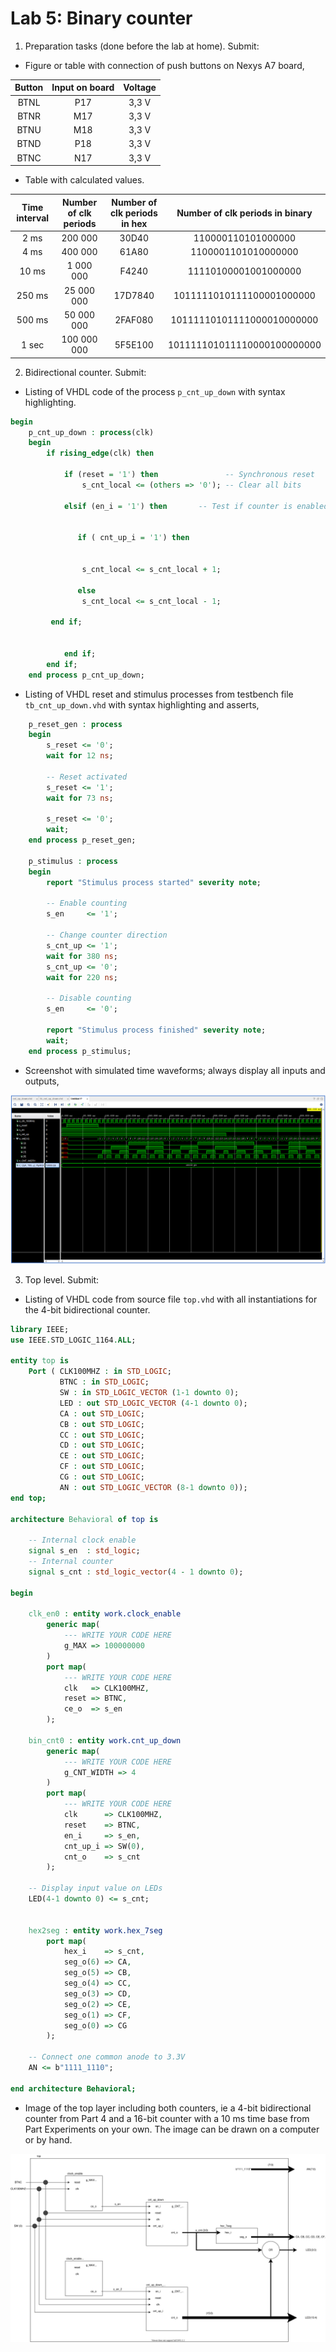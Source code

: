 
# Lab 5: Binary counter
1. Preparation tasks (done before the lab at home). Submit:
- Figure or table with connection of push buttons on Nexys A7 board,

| **Button** | **Input on board** | **Voltage** |
| :-: | :-: | :-: |
|    BTNL    |      P17       |    3,3 V    |
|    BTNR    |      M17       |    3,3 V    |
|    BTNU    |      M18       |    3,3 V    |
|    BTND    |      P18       |    3,3 V    |
|    BTNC    |      N17       |    3,3 V    |

- Table with calculated values.

| **Time interval** | **Number of clk periods** | **Number of clk periods in hex** | **Number of clk periods in binary** |
| :-: | :-: | :-: | :-: |
| 2&nbsp;ms | 200 000 | 30D40 | 110000110101000000 |
| 4&nbsp;ms |400 000|61A80|1100001101010000000|
| 10&nbsp;ms |1 000 000|F4240|11110100001001000000|
| 250&nbsp;ms |25 000 000|17D7840|1011111010111100001000000|
| 500&nbsp;ms |50 000 000|2FAF080|10111110101111000010000000|
| 1&nbsp;sec | 100 000 000 | 5F5E100 | 101111101011110000100000000 |

2. Bidirectional counter. Submit:

* Listing of VHDL code of the process `p_cnt_up_down` with syntax highlighting.
```vhdl
begin
    p_cnt_up_down : process(clk)
    begin
        if rising_edge(clk) then
        
            if (reset = '1') then               -- Synchronous reset
                s_cnt_local <= (others => '0'); -- Clear all bits

            elsif (en_i = '1') then       -- Test if counter is enabled


               if ( cnt_up_i = '1') then


                s_cnt_local <= s_cnt_local + 1;
            
               else 
                s_cnt_local <= s_cnt_local - 1;
      
         end if;


            end if;
        end if;
    end process p_cnt_up_down;

```


* Listing of VHDL reset and stimulus processes from testbench file `tb_cnt_up_down.vhd` with syntax highlighting and asserts,

```vhdl
    p_reset_gen : process
    begin
        s_reset <= '0';
        wait for 12 ns;
        
        -- Reset activated
        s_reset <= '1';
        wait for 73 ns;

        s_reset <= '0';
        wait;
    end process p_reset_gen;

    p_stimulus : process
    begin
        report "Stimulus process started" severity note;

        -- Enable counting
        s_en     <= '1';
        
        -- Change counter direction
        s_cnt_up <= '1';
        wait for 380 ns;
        s_cnt_up <= '0';
        wait for 220 ns;

        -- Disable counting
        s_en     <= '0';

        report "Stimulus process finished" severity note;
        wait;
    end process p_stimulus;
```


* Screenshot with simulated time waveforms; always display all inputs and outputs,

![image-20210314212729798](image-20210314212729798.png)

3. Top level. Submit:

* Listing of VHDL code from source file `top.vhd` with all instantiations for the 4-bit bidirectional counter.

```vhdl
library IEEE;
use IEEE.STD_LOGIC_1164.ALL;

entity top is
    Port ( CLK100MHZ : in STD_LOGIC;
           BTNC : in STD_LOGIC;
           SW : in STD_LOGIC_VECTOR (1-1 downto 0);
           LED : out STD_LOGIC_VECTOR (4-1 downto 0);
           CA : out STD_LOGIC;
           CB : out STD_LOGIC;
           CC : out STD_LOGIC;
           CD : out STD_LOGIC;
           CE : out STD_LOGIC;
           CF : out STD_LOGIC;
           CG : out STD_LOGIC;
           AN : out STD_LOGIC_VECTOR (8-1 downto 0));
end top;

architecture Behavioral of top is

    -- Internal clock enable
    signal s_en  : std_logic;
    -- Internal counter
    signal s_cnt : std_logic_vector(4 - 1 downto 0);

begin

    clk_en0 : entity work.clock_enable
        generic map(
            --- WRITE YOUR CODE HERE
            g_MAX => 100000000
        )
        port map(
            --- WRITE YOUR CODE HERE
            clk   => CLK100MHZ,  
            reset => BTNC,       
            ce_o  => s_en
        );

    bin_cnt0 : entity work.cnt_up_down
        generic map(
            --- WRITE YOUR CODE HERE
            g_CNT_WIDTH => 4
        )
        port map(
            --- WRITE YOUR CODE HERE
            clk      => CLK100MHZ,
            reset    => BTNC,
            en_i     => s_en,
            cnt_up_i => SW(0),
            cnt_o    => s_cnt
        );

    -- Display input value on LEDs
    LED(4-1 downto 0) <= s_cnt;


    hex2seg : entity work.hex_7seg
        port map(
            hex_i    => s_cnt,
            seg_o(6) => CA,
            seg_o(5) => CB,
            seg_o(4) => CC,
            seg_o(3) => CD,
            seg_o(2) => CE,
            seg_o(1) => CF,
            seg_o(0) => CG
        );

    -- Connect one common anode to 3.3V
    AN <= b"1111_1110";

end architecture Behavioral;

```


* Image of the top layer including both counters, ie a 4-bit bidirectional counter from Part 4 and a 16-bit counter with a 10 ms time base from Part Experiments on your own. The image can be drawn on a computer or by hand.



![Untitled Diagram](Untitled_Diagram.svg)